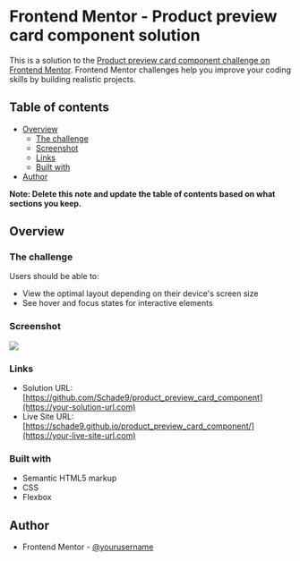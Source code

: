 # Frontend Mentor - Product preview card component solution

This is a solution to the [Product preview card component challenge on Frontend Mentor](https://www.frontendmentor.io/challenges/product-preview-card-component-GO7UmttRfa). Frontend Mentor challenges help you improve your coding skills by building realistic projects. 

## Table of contents

- [Overview](#overview)
  - [The challenge](#the-challenge)
  - [Screenshot](#screenshot)
  - [Links](#links)
  - [Built with](#built-with)
- [Author](#author)

**Note: Delete this note and update the table of contents based on what sections you keep.**

## Overview

### The challenge

Users should be able to:

- View the optimal layout depending on their device's screen size
- See hover and focus states for interactive elements

### Screenshot

![](./screenshot.jpg)

### Links

- Solution URL: [https://github.com/Schade9/product_preview_card_component](https://your-solution-url.com)
- Live Site URL: [https://schade9.github.io/product_preview_card_component/](https://your-live-site-url.com)

### Built with

- Semantic HTML5 markup
- CSS
- Flexbox

## Author
- Frontend Mentor - [@yourusername](https://www.frontendmentor.io/profile/@Schade9)
